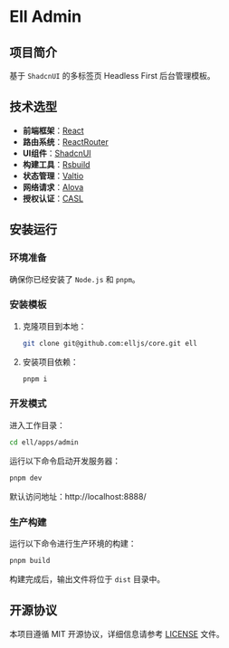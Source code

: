 # Ell Admin

## 项目简介

基于 `ShadcnUI` 的多标签页 Headless First 后台管理模板。

## 技术选型

- **前端框架**：[React](https://react.dev/)
- **路由系统**：[ReactRouter](https://reactrouter.com/)
- **UI组件**：[ShadcnUI](https://ui.shadcn.com/)
- **构建工具**：[Rsbuild](https://rsbuild.dev/)
- **状态管理**：[Valtio](https://valtio.dev/)
- **网络请求**：[Alova](https://alova.js.org/)
- **授权认证**：[CASL](https://casl.js.org/)

## 安装运行

### 环境准备

确保你已经安装了 `Node.js` 和 `pnpm`。

### 安装模板

1. 克隆项目到本地：
   ```bash
   git clone git@github.com:elljs/core.git ell
   ```

2. 安装项目依赖：
   ```bash
   pnpm i
   ```

### 开发模式

进入工作目录：
```bash
cd ell/apps/admin
```

运行以下命令启动开发服务器：
```bash
pnpm dev
```
默认访问地址：http://localhost:8888/

### 生产构建

运行以下命令进行生产环境的构建：
```bash
pnpm build
```
构建完成后，输出文件将位于 `dist` 目录中。

## 开源协议

本项目遵循 MIT 开源协议，详细信息请参考 [LICENSE](LICENSE) 文件。
